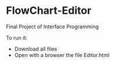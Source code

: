 # FlowChart-Editor

Final Project of Interface Programming

To run it:
- Download all files
- Open with a browser the file Editor.html
